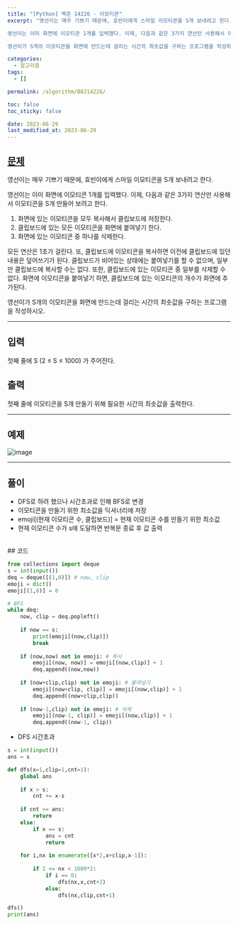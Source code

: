 ```yaml
---
title: "[Python] 백준 14226 - 이모티콘"
excerpt: "영선이는 매우 기쁘기 때문에, 효빈이에게 스마일 이모티콘을 S개 보내려고 한다.

영선이는 이미 화면에 이모티콘 1개를 입력했다. 이제, 다음과 같은 3가지 연산만 사용해서 이모티콘을 S개 만들어 보려고 한다.

영선이가 S개의 이모티콘을 화면에 만드는데 걸리는 시간의 최솟값을 구하는 프로그램을 작성하시오."

categories:
  - 알고리즘
tags:
  - []

permalink: /algorithm/BOJ14226/

toc: false
toc_sticky: false

date: 2023-06-29
last_modified_at: 2023-06-29
---
```


## [문제](https://www.acmicpc.net/problem/14226)

영선이는 매우 기쁘기 때문에, 효빈이에게 스마일 이모티콘을 S개 보내려고 한다.

영선이는 이미 화면에 이모티콘 1개를 입력했다. 이제, 다음과 같은 3가지 연산만 사용해서 이모티콘을 S개 만들어 보려고 한다.

1. 화면에 있는 이모티콘을 모두 복사해서 클립보드에 저장한다.
2. 클립보드에 있는 모든 이모티콘을 화면에 붙여넣기 한다.
3. 화면에 있는 이모티콘 중 하나를 삭제한다.

모든 연산은 1초가 걸린다. 또, 클립보드에 이모티콘을 복사하면 이전에 클립보드에 있던 내용은 덮어쓰기가 된다. 클립보드가 비어있는 상태에는 붙여넣기를 할 수 없으며, 일부만 클립보드에 복사할 수는 없다. 또한, 클립보드에 있는 이모티콘 중 일부를 삭제할 수 없다. 화면에 이모티콘을 붙여넣기 하면, 클립보드에 있는 이모티콘의 개수가 화면에 추가된다.

영선이가 S개의 이모티콘을 화면에 만드는데 걸리는 시간의 최솟값을 구하는 프로그램을 작성하시오.

***

## 입력
첫째 줄에 S (2 ≤ S ≤ 1000) 가 주어진다.

## 출력
첫째 줄에 이모티콘을 S개 만들기 위해 필요한 시간의 최솟값을 출력한다.

***

## 예제
![image](https://github.com/JS042/cs231n/assets/84077022/f6276e3d-ab16-4239-bb9a-4764868dab87)


***

## 풀이
- DFS로 하려 했으나 시간초과로 인해 BFS로 변경
- 이모티콘을 만들기 위한 최소값을 딕셔너리에 저장
- emoji[(현재 이모티콘 수, 클립보드)] = 현재 이모티콘 수를 만들기 위한 최소값
- 현재 이모티콘 수가 s에 도달하면 반복문 종료 후 값 출력

<br/>
## 코드

```python
from collections import deque
s = int(input())
deq = deque([(1,0)]) # now, clip
emoji = dict()
emoji[(1,0)] = 0

# BFS
while deq:
    now, clip = deq.popleft()
    
    if now == s:
        print(emoji[(now,clip)])
        break
    
    if (now,now) not in emoji: # 복사
        emoji[(now, now)] = emoji[(now,clip)] + 1
        deq.append((now,now))
    
    if (now+clip,clip) not in emoji: # 붙여넣기
        emoji[(now+clip, clip)] = emoji[(now,clip)] + 1
        deq.append((now+clip,clip))
        
    if (now-1,clip) not in emoji: # 삭제
        emoji[(now-1, clip)] = emoji[(now,clip)] + 1
        deq.append((now-1, clip))
```

- DFS 시간초과

```python
s = int(input())
ans = s

def dfs(x=1,clip=1,cnt=1):
    global ans
    
    if x > s:
        cnt += x-s
   
    if cnt >= ans:
        return
    else:
        if x == s:
            ans = cnt
            return
        
    for i,nx in enumerate([x*2,x+clip,x-1]):
        
        if 2 <= nx < 1000*2:
            if i == 0:
                dfs(nx,x,cnt+2)
            else:
                dfs(nx,clip,cnt+1)

dfs()            
print(ans)
```
